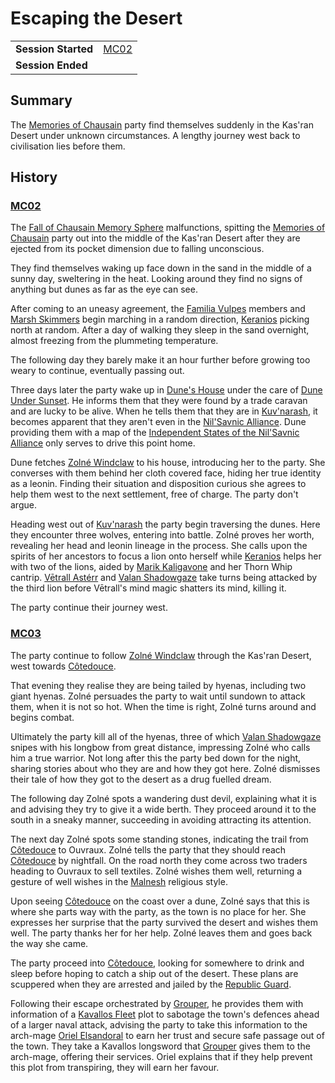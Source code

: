 # Escaping the Desert

|||
| --- | --- |
| **Session Started** | [MC02](../../sessions/completed/MC02.md) | storyline.2
| **Session Ended** | |

## Summary

The [Memories of Chausain](../../campaigns/C3-memories-of-chausain.md) party find themselves suddenly in the Kas'ran Desert under unknown circumstances. A lengthy journey west back to civilisation lies before them.

## History

### [MC02](../../sessions/completed/MC02.md)

The [Fall of Chausain Memory Sphere](../../items/memory-spheres/fall-of-chausain-memory-sphere.md) malfunctions, spitting the [Memories of Chausain](../../campaigns/C3-memories-of-chausain.md) party out into the middle of the Kas'ran Desert after they are ejected from its pocket dimension due to falling unconscious.

They find themselves waking up face down in the sand in the middle of a sunny day, sweltering in the heat. Looking around they find no signs of anything but dunes as far as the eye can see.

After coming to an uneasy agreement, the [Familia Vulpes](../../organisations/familia-vulpes.md) members and [Marsh Skimmers](../../organisations/marsh-skimmers.md) begin marching in a random direction, [Keranios](../../characters/keranios.md) picking north at random. After a day of walking they sleep in the sand overnight, almost freezing from the plummeting temperature.

The following day they barely make it an hour further before growing too weary to continue, eventually passing out.

Three days later the party wake up in [Dune's House](../../places/buildings/dunes-house.md) under the care of [Dune Under Sunset](../../characters/dune-under-sunset.md). He informs them that they were found by a trade caravan and are lucky to be alive. When he tells them that they are in [Kuv'narash](../../places/villages/kuvnarash.md), it becomes apparent that they aren't even in the [Nil'Savnic Alliance](../../civilisations/nilsavnic-alliance/nilsavnic-alliance.md). Dune providing them with a map of the [Independent States of the Nil'Savnic Alliance](../../maps/independent-states-of-the-nilsavnic-alliance.md) only serves to drive this point home.

Dune fetches [Zolné Windclaw](../../characters/zolne-windclaw.md) to his house, introducing her to the party. She converses with them behind her cloth covered face, hiding her true identity as a leonin. Finding their situation and disposition curious she agrees to help them west to the next settlement, free of charge. The party don't argue.

Heading west out of [Kuv'narash](../../places/villages/kuvnarash.md) the party begin traversing the dunes. Here they encounter three wolves, entering into battle. Zolné proves her worth, revealing her head and leonin lineage in the process. She calls upon the spirits of her ancestors to focus a lion onto herself while [Keranios](../../characters/keranios.md) helps her with two of the lions, aided by [Marik Kaligavone](../../characters/marik-kaligavone.md) and her Thorn Whip cantrip. [Vētrall Astérr](../../characters/vetrall-asterr.md) and [Valan Shadowgaze](../../characters/valan-shadowgaze.md) take turns being attacked by the third lion before Vētrall's mind magic shatters its mind, killing it.

The party continue their journey west.

### [MC03](../../sessions/completed/MC03.md)

The party continue to follow [Zolné Windclaw](../../characters/zolne-windclaw.md) through the Kas'ran Desert, west towards [Côtedouce](../../places/towns/cotedouce.md).

That evening they realise they are being tailed by hyenas, including two giant hyenas. Zolné persuades the party to wait until sundown to attack them, when it is not so hot. When the time is right, Zolné turns around and begins combat.

Ultimately the party kill all of the hyenas, three of which [Valan Shadowgaze](../../characters/valan-shadowgaze.md) snipes with his longbow from great distance, impressing Zolné who calls him a true warrior. Not long after this the party bed down for the night, sharing stories about who they are and how they got here. Zolné dismisses their tale of how they got to the desert as a drug fuelled dream.

The following day Zolné spots a wandering dust devil, explaining what it is and advising they try to give it a wide berth. They proceed around it to the south in a sneaky manner, succeeding in avoiding attracting its attention.

The next day Zolné spots some standing stones, indicating the trail from [Côtedouce](../../places/towns/cotedouce.md) to Ouvraux. Zolné tells the party that they should reach [Côtedouce](../../places/towns/cotedouce.md) by nightfall. On the road north they come across two traders heading to Ouvraux to sell textiles. Zolné wishes them well, returning a gesture of well wishes in the [Malnesh](../../gods/deities/malnesh.md) religious style.

Upon seeing [Côtedouce](../../places/towns/cotedouce.md) on the coast over a dune, Zolné says that this is where she parts way with the party, as the town is no place for her. She expresses her surprise that the party survived the desert and wishes them well. The party thanks her for her help. Zolné leaves them and goes back the way she came.

The party proceed into [Côtedouce](../../places/towns/cotedouce.md), looking for somewhere to drink and sleep before hoping to catch a ship out of the desert. These plans are scuppered when they are arrested and jailed by the [Republic Guard](../../organisations/guards/republic-guard.md).

Following their escape orchestrated by [Grouper](../../characters/grouper.md), he provides them with information of a [Kavallos Fleet](../../civilisations/kavallos-fleet/kavallos-fleet.md) plot to sabotage the town's defences ahead of a larger naval attack, advising the party to take this information to the arch-mage [Oriel Elsandoral](../../characters/oriel-elsandoral.md) to earn her trust and secure safe passage out of the town. They take a Kavallos longsword that [Grouper](../../characters/grouper.md) gives them to the arch-mage, offering their services. Oriel explains that if they help prevent this plot from transpiring, they will earn her favour.

